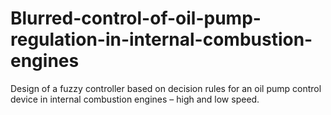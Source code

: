# Blurred-control-of-oil-pump-regulation-in-internal-combustion-engines
Design of a fuzzy controller based on decision rules for an oil pump control device in internal combustion engines – high and low speed.
